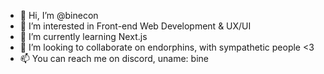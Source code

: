 - 👋 Hi, I’m @binecon
- 👀 I’m interested in Front-end Web Development & UX/UI
- 🌱 I’m currently learning Next.js
- 💞️ I’m looking to collaborate on endorphins, with sympathetic people <3
- 📫 You can reach me on discord, uname: bine

<!---
binecon/binecon is a ✨ special ✨ repository because its `README.md` (this file) appears on your GitHub profile.
You can click the Preview link to take a look at your changes.
--->
